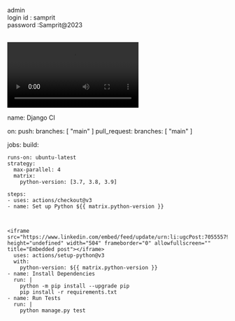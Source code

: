 


admin
<br>
login id : samprit <br>
password :Samprit@2023

<br>

<video controls autoplay>
  <source src="1.mp4" type="video/mp4">
</video>
  
  
  name: Django CI

on:
  push:
    branches: [ "main" ]
  pull_request:
    branches: [ "main" ]

jobs:
  build:

    runs-on: ubuntu-latest
    strategy:
      max-parallel: 4
      matrix:
        python-version: [3.7, 3.8, 3.9]

    steps:
    - uses: actions/checkout@v3
    - name: Set up Python ${{ matrix.python-version }}
    
    
    
    <iframe src="https://www.linkedin.com/embed/feed/update/urn:li:ugcPost:7055557915935481856" height="undefined" width="504" frameborder="0" allowfullscreen="" title="Embedded post"></iframe>
      uses: actions/setup-python@v3
      with:
        python-version: ${{ matrix.python-version }}
    - name: Install Dependencies
      run: |
        python -m pip install --upgrade pip
        pip install -r requirements.txt
    - name: Run Tests
      run: |
        python manage.py test
